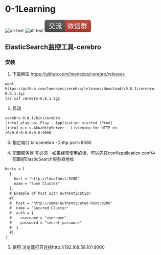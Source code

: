 # 0-1Learning

![alt text](../static/common/svg/luoxiaosheng.svg "公众号")
![alt text](../static/common/svg/luoxiaosheng_learning.svg "学习")
![alt text](../static/common/svg/luoxiaosheng_wechat.svg "微信")


## ElasticSearch监控工具-cerebro

### 安装
1. 下载解压
https://github.com/lmenezes/cerebro/releases

```
wget https://github.com/lmenezes/cerebro/releases/download/v0.8.1/cerebro-0.8.1.tgz
tar xzf cerebro-0.8.1.tgz
```
2. 启动
```
cerebro-0.8.1/bin/cerebro
[info] play.api.Play - Application started (Prod)
[info] p.c.s.AkkaHttpServer - Listening for HTTP on /0:0:0:0:0:0:0:0:9000
```

3. 指定端口
bin/cerebro -Dhttp.port=8080

4. 配置服务器
非必须：如果经常使用的话，可以先在conf/application.conf中配置好ElasticSearch服务器地址

```
hosts = [
  {
    host = "http://localhost:9200"
    name = "Some Cluster"
  },
  # Example of host with authentication
  #{
  #  host = "http://some-authenticated-host:9200"
  #  name = "Secured Cluster"
  #  auth = {
  #    username = "username"
  #    password = "secret-password"
  #  }
  #}
]
```

5. 使用
浏览器打开连接http://192.168.58.101:9000

